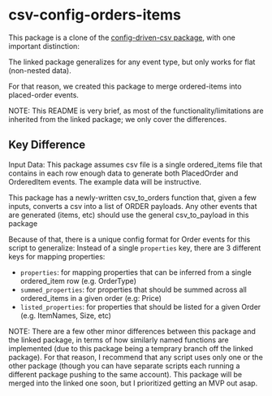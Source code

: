 # csv-config-orders-items

This package is a clone of the [config-driven-csv package](https://github.com/jon-batscha/config-csv-ingestion), with one important distinction:

The linked package generalizes for any event type, but only works for flat (non-nested data).

For that reason, we created this package to merge ordered-items into placed-order events.

NOTE: This README is very brief, as most of the functionality/limitations are inherited from the linked package; we only cover the differences.

## Key Difference

Input Data: This package assumes csv file is a single ordered_items file that contains in each row enough data to generate both PlacedOrder and OrderedItem events. The example data will be instructive.

This package has a newly-written csv_to_orders function that, given a few inputs, converts a csv into a list of ORDER payloads. Any other events that are generated (items, etc) should use the general csv_to_payload in this package

Because of that, there is a unique config format for Order events for this script to generalize: Instead of a single `properties` key, there are 3 different keys for mapping properties:
- `properties`: for mapping properties that can be inferred from a single ordered_item row (e.g. OrderType)
- `summed_properties`: for properties that should be summed across all ordered_items in a given order (e.g: Price)
- `listed_properties`: for properties that should be listed for a given Order (e.g. ItemNames, Size, etc)

NOTE: There are a few other minor differences between this package and the linked package, in terms of how similarly named functions are implemented (due to this package being a temprary branch off the linked package). For that reason, I recommend that any script uses only one or the other package (though you can have separate scripts each running a different package pushing to the same account). This package will be merged into the linked one soon, but I prioritized getting an MVP out asap.

